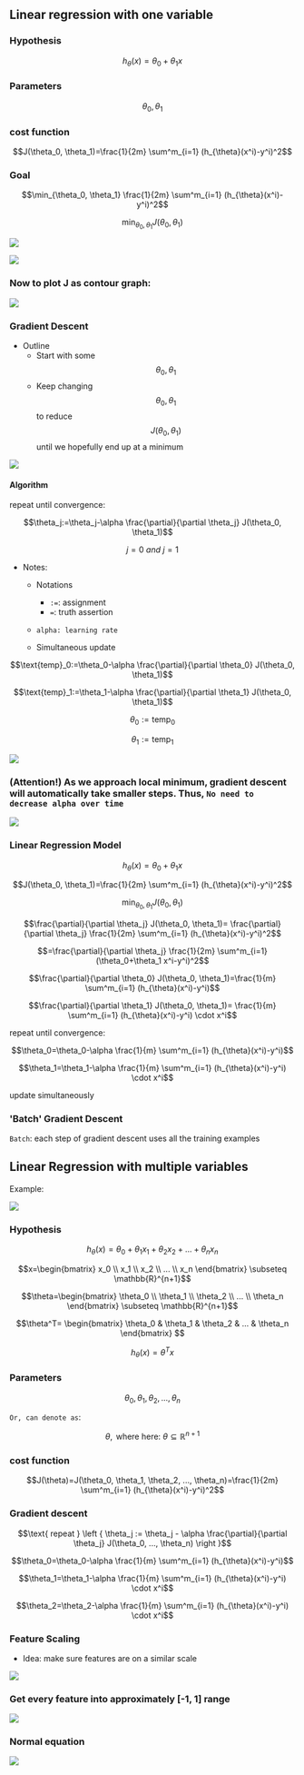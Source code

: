 
## Linear regression with one variable

### Hypothesis

$$h_{\theta}(x)=\theta_0+\theta_1 x$$

### Parameters


 $$\theta_0, \theta_1$$
 
   

### cost function
$$J(\theta_0, \theta_1)=\frac{1}{2m} \sum^m_{i=1} (h_{\theta}(x^i)-y^i)^2$$


### Goal

$$\min_{\theta_0, \theta_1} \frac{1}{2m} \sum^m_{i=1} (h_{\theta}(x^i)-y^i)^2$$


$$\min_{\theta_0, \theta_1}J(\theta_0, \theta_1)$$

![](https://raw.githubusercontent.com/karenyyy/data_science/master/py_datasci/images/2292.png)

![](https://raw.githubusercontent.com/karenyyy/data_science/master/py_datasci/images/2294.png)

### Now to plot J as contour graph:

![](https://raw.githubusercontent.com/karenyyy/data_science/master/py_datasci/images/2295.png)

### Gradient Descent

- Outline
    - Start with some $$\theta_0, \theta_1$$
    - Keep changing $$\theta_0, \theta_1$$ to reduce $$J(\theta_0, \theta_1)$$ until we hopefully end up at a minimum

![](https://raw.githubusercontent.com/karenyyy/data_science/master/py_datasci/images/2296.png)

#### Algorithm

repeat until convergence:

$$\theta_j:=\theta_j-\alpha \frac{\partial}{\partial \theta_j} J(\theta_0, \theta_1)$$

$$j=0 \: and \: j=1$$

- Notes:
    - Notations
        - `:=`: assignment
        - `=`: truth assertion
    - `alpha: learning rate`
    
    - Simultaneous update

$$\text{temp}_0:=\theta_0-\alpha \frac{\partial}{\partial \theta_0} J(\theta_0, \theta_1)$$

$$\text{temp}_1:=\theta_1-\alpha \frac{\partial}{\partial \theta_1} J(\theta_0, \theta_1)$$

$$\theta_0 := \text{temp}_0$$

$$\theta_1 := \text{temp}_1$$


![](https://raw.githubusercontent.com/karenyyy/data_science/master/py_datasci/images/2298.png)

### (Attention!) As we approach local minimum, gradient descent will automatically take smaller steps. Thus, `No need to decrease alpha over time`

![](https://raw.githubusercontent.com/karenyyy/data_science/master/py_datasci/images/2299.png)


### Linear Regression Model

$$h_{\theta}(x)=\theta_0+\theta_1 x$$

$$J(\theta_0, \theta_1)=\frac{1}{2m} \sum^m_{i=1} (h_{\theta}(x^i)-y^i)^2$$

$$\min_{\theta_0, \theta_1}J(\theta_0, \theta_1)$$


$$\frac{\partial}{\partial \theta_j} J(\theta_0, \theta_1)= \frac{\partial}{\partial \theta_j} \frac{1}{2m} \sum^m_{i=1} (h_{\theta}(x^i)-y^i)^2$$

$$=\frac{\partial}{\partial \theta_j} \frac{1}{2m} \sum^m_{i=1} (\theta_0+\theta_1 x^i-y^i)^2$$

$$\frac{\partial}{\partial \theta_0} J(\theta_0, \theta_1)=\frac{1}{m} \sum^m_{i=1} (h_{\theta}(x^i)-y^i)$$

$$\frac{\partial}{\partial \theta_1} J(\theta_0, \theta_1)= \frac{1}{m} \sum^m_{i=1} (h_{\theta}(x^i)-y^i) \cdot x^i$$


repeat until convergence:

$$\theta_0=\theta_0-\alpha \frac{1}{m} \sum^m_{i=1} (h_{\theta}(x^i)-y^i)$$

$$\theta_1=\theta_1-\alpha \frac{1}{m} \sum^m_{i=1} (h_{\theta}(x^i)-y^i) \cdot x^i$$

update simultaneously


### 'Batch' Gradient Descent

`Batch`: each step of gradient descent uses all the training examples


## Linear Regression with multiple variables

Example:

![](https://raw.githubusercontent.com/karenyyy/data_science/master/py_datasci/images/22910.png)

### Hypothesis

$$h_{\theta}(x)=\theta_0+\theta_1 x_1 + \theta_2 x_2+ ... + \theta_n x_n$$

$$x=\begin{bmatrix} x_0
\\ x_1
\\ x_2
\\ ...
\\ x_n
\end{bmatrix} \subseteq \mathbb{R}^{n+1}$$


$$\theta=\begin{bmatrix} \theta_0
\\ \theta_1
\\ \theta_2
\\ ...
\\ \theta_n
\end{bmatrix} \subseteq \mathbb{R}^{n+1}$$


$$\theta^T= \begin{bmatrix}
\theta_0 & \theta_1  & \theta_2  & ...  & \theta_n 
\end{bmatrix} $$

$$h_{\theta}(x)=\theta^T x$$


### Parameters

$$\theta_0, \theta_1, \theta_2, ..., \theta_n$$

`Or, can denote as`:

$$\theta, \text{ where here: } \theta \subseteq \mathbb{R}^{n+1}$$

### cost function

$$J(\theta)=J(\theta_0, \theta_1, \theta_2, ..., \theta_n)=\frac{1}{2m} \sum^m_{i=1} (h_{\theta}(x^i)-y^i)^2$$

### Gradient descent

$$\text{   repeat   } \left { \theta_j := \theta_j - \alpha \frac{\partial}{\partial \theta_j} J(\theta_0, ..., \theta_n)  \right }$$



$$\theta_0=\theta_0-\alpha \frac{1}{m} \sum^m_{i=1} (h_{\theta}(x^i)-y^i)$$

$$\theta_1=\theta_1-\alpha \frac{1}{m} \sum^m_{i=1} (h_{\theta}(x^i)-y^i) \cdot x^i$$

$$\theta_2=\theta_2-\alpha \frac{1}{m} \sum^m_{i=1} (h_{\theta}(x^i)-y^i) \cdot x^i$$



### Feature Scaling

- Idea: make sure features are on a similar scale

![](https://raw.githubusercontent.com/karenyyy/data_science/master/py_datasci/images/22912.png)

### Get every feature into approximately [-1, 1] range

![](https://raw.githubusercontent.com/karenyyy/data_science/master/py_datasci/images/22913.png)

### Normal equation

![](https://raw.githubusercontent.com/karenyyy/data_science/master/py_datasci/images/22914.png)
